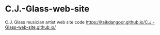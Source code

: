 # C.J.-Glass-web-site
C.J. Glass musician artist web site code
https://itsikdangoor.github.io/C.J.-Glass-web-site.github.io/
